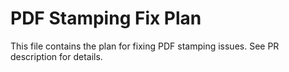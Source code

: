 # PDF Stamping Fix Plan

This file contains the plan for fixing PDF stamping issues. See PR description for details.
